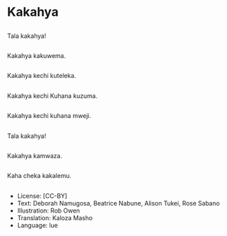 # Kakahya

##
Tala kakahya!

##
Kakahya kakuwema.

##
Kakahya kechi kuteleka.

##
Kakahya kechi Kuhana kuzuma.

##
Kakahya kechi kuhana mweji.

##
Tala kakahya!

##
Kakahya kamwaza.

##
Kaha cheka kakalemu.

##
* License: [CC-BY]
* Text: Deborah Namugosa, Beatrice Nabune, Alison Tukei, Rose Sabano
* Illustration: Rob Owen
* Translation: Kaloza Masho
* Language: lue
